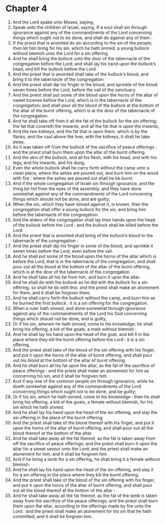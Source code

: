 # Chapter 4

1. And the Lord spake unto Moses, saying,
2. Speak unto the children of Israel, saying, If a soul shall sin through ignorance against any of the commandments of the Lord concerning things which ought not to be done, and shall do against any of them :
3. If the priest that is anointed do sin according to the sin of the people; then let him bring for his sin, which he hath sinned, a young bullock without blemish unto the Lord for a sin offering.
4. And he shall bring the bullock unto the door of the tabernacle of the congregation before the Lord; and shall lay his hand upon the bullock’s head, and kill the bullock before the Lord.
5. And the priest that is anointed shall take of the bullock’s blood, and bring it to the tabernacle of the congregation :
6. And the priest shall dip his finger in the blood, and sprinkle of the blood seven times before the Lord, before the vail of the sanctuary.
7. And the priest shall put some of the blood upon the horns of the altar of sweet incense before the Lord, which is in the tabernacle of the congregation; and shall pour all the blood of the bullock at the bottom of the altar of the burnt offering, which is at the door of the tabernacle of the congregation.
8. And he shall take off from it all the fat of the bullock for the sin offering; the fat that covereth the inwards, and all the fat that is upon the inwards,
9. And the two kidneys, and the fat that is upon them, which is by the flanks, and the caul above the liver, with the kidneys, it shall he take away,
10. As it was taken off from the bullock of the sacrifice of peace offerings : and the priest shall burn them upon the altar of the burnt offering.
11. And the skin of the bullock, and all his flesh, with his head, and with his legs, and his inwards, and his dung,
12. Even the whole bullock shall he carry forth without the camp unto a clean place, where the ashes are poured out, and burn him on the wood with fire : where the ashes are poured out shall he be burnt.
13. And if the whole congregation of Israel sin through ignorance, and the thing be hid from the eyes of the assembly, and they have done somewhat against any of the commandments of the Lord concerning things which should not be done, and are guilty;
14. When the sin, which they have sinned against it, is known, then the congregation shall offer a young bullock for the sin, and bring him before the tabernacle of the congregation.
15. And the elders of the congregation shall lay their hands upon the head of the bullock before the Lord : and the bullock shall be killed before the Lord.
16. And the priest that is anointed shall bring of the bullock’s blood to the tabernacle of the congregation :
17. And the priest shall dip his finger in some of the blood, and sprinkle it seven times before the Lord, even before the vail.
18. And he shall put some of the blood upon the horns of the altar which is before the Lord, that is in the tabernacle of the congregation, and shall pour out all the blood at the bottom of the altar of the burnt offering, which is at the door of the tabernacle of the congregation.
19. And he shall take all his fat from him, and burn it upon the altar.
20. And he shall do with the bullock as he did with the bullock for a sin offering, so shall he do with this: and the priest shall make an atonement for them, and it shall be forgiven them.
21. And he shall carry forth the bullock without the camp, and burn him as he burned the first bullock : it is a sin offering for the congregation.
22. When a ruler hath sinned, and done somewhat through ignorance against any of the commandments of the Lord his God concerning things which should not be done, and is guilty;
23. Or if his sin, wherein he hath sinned, come to his knowledge; he shall bring his offering, a kid of the goats, a male without blemish :
24. And he shall lay his hand upon the head of the goat, and kill it in the place where they kill the burnt offering before the Lord : it is a sin offering.
25. And the priest shall take of the blood of the sin offering with his finger, and put it upon the horns of the altar of burnt offering, and shall pour out his blood at the bottom of the altar of burnt offering.
26. And he shall burn all his fat upon the altar, as the fat of the sacrifice of peace offerings : and the priest shall make an atonement for him as concerning his sin, and it shall be forgiven him.
27. And if any one of the common people sin through ignorance, while he doeth somewhat against any of the commandments of the Lord concerning things which ought not to be done, and be guilty;
28. Or if his sin, which he hath sinned, come to his knowledge : then he shall bring his offering, a kid of the goats, a female without blemish, for his sin which he hath sinned.
29. And he shall lay his hand upon the head of the sin offering, and slay the sin offering in the place of the burnt offering.
30. And the priest shall take of the blood thereof with his finger, and put it upon the horns of the altar of burnt offering, and shall pour out all the blood thereof at the bottom of the altar.
31. And he shall take away all the fat thereof, as the fat is taken away from off the sacrifice of peace offerings; and the priest shall burn it upon the altar for a sweet savour unto the Lord; and the priest shall make an atonement for him, and it shall be forgiven him.
32. And if he bring a lamb for a sin offering, he shall bring it a female without blemish.
33. And he shall lay his hand upon the head of the sin offering, and slay it for a sin offering in the place where they kill the burnt offering.
34. And the priest shall take of the blood of the sin offering with his finger, and put it upon the horns of the altar of burnt offering, and shall pour out all the blood thereof at the bottom of the altar :
35. And he shall take away all the fat thereof, as the fat of the lamb is taken away from the sacrifice of the peace offerings; and the priest shall burn them upon the altar, according to the offerings made by fire unto the Lord : and the priest shall make an atonement for his sin that he hath committed, and it shall be forgiven him.

